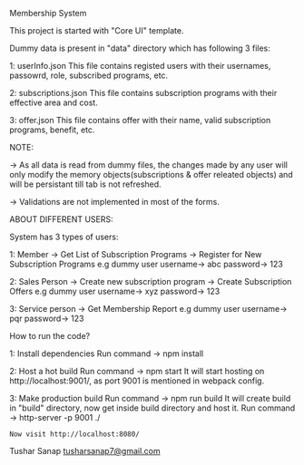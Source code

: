 Membership System

This project is started with "Core UI" template.

Dummy data is present in "data" directory which has following 3 files:

1: userInfo.json 
	This file contains registed users with their usernames, passowrd, role, subscribed programs, etc.

2: subscriptions.json
	This file contains subscription programs with their effective area and cost.

3: offer.json
	This file contains offer with their name, valid subscription programs, benefit, etc.

NOTE:

-> As all data is read from dummy files, the changes made by any user will only modify the memory objects(subscriptions & offer releated objects) and will be persistant till tab is not refreshed.

-> Validations are not implemented in most of the forms.

ABOUT DIFFERENT USERS:

System has 3 types of users:

1: Member
	-> Get List of Subscription Programs
	-> Register for New Subscription Programs
	e.g dummy user 
		username-> abc
		password-> 123

2: Sales Person
	-> Create new subscription program
	-> Create Subscription Offers
	e.g dummy user 
		username-> xyz
		password-> 123

3: Service person
	-> Get Membership Report
	e.g dummy user 
		username-> pqr
		password-> 123


How to run the code?

1: Install dependencies
	Run command -> npm install

2: Host a hot build
	Run command -> npm start
	It will start hosting on http://localhost:9001/, as port 9001 is mentioned in webpack config.

3: Make production build
	Run command -> npm run build
	It will create build in "build" directory, now get inside build directory and host it.
		Run command -> http-server -p 9001 ./ 

	Now visit http://localhost:8080/



Tushar Sanap
tusharsanap7@gmail.com
